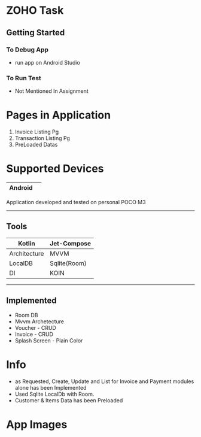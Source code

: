 # ZOHO Task 

## Getting Started

### To Debug App
 - run app on Android Studio

### To Run Test
 - Not Mentioned In Assignment

# Pages in Application
1. Invoice Listing Pg
2. Transaction Listing Pg
3. PreLoaded Datas

# Supported Devices
| Android |  |
|--|--|

Application developed and tested on personal POCO M3

---------------------------
## Tools
| Kotlin |  Jet-Compose |
-- | --
| Architecture | MVVM |
| LocalDB | Sqlite(Room) |
| DI | KOIN |

-----------------------------------
## Implemented
 - Room DB
 - Mvvm Archetecture
 - Voucher - CRUD
 - Invoice - CRUD
 - Splash Screen - Plain Color

# Info

  - as Requested, Create, Update  and List for Invoice and Payment modules alone has been Implemented
  - Used Sqlite LocalDb with Room.
  - Customer & Items Data has been Preloaded


# App Images

